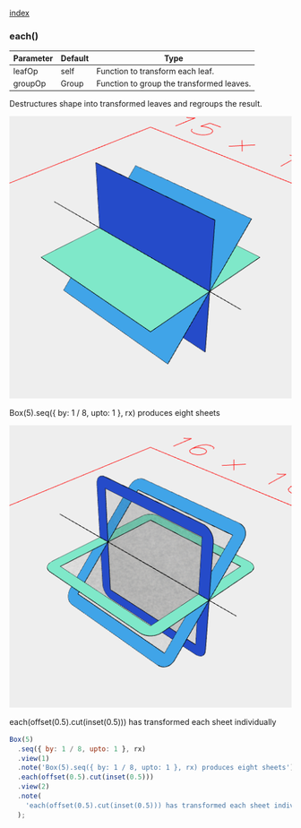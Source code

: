 [index](../../nb/api/index.md)
### each()
Parameter|Default|Type
---|---|---
|leafOp|self|Function to transform each leaf.
|groupOp|Group|Function to group the transformed leaves.

Destructures shape into transformed leaves and regroups the result.

![Image](each.md.$2_1.png)

Box(5).seq({ by: 1 / 8, upto: 1 }, rx) produces eight sheets

![Image](each.md.$2_2.png)

each(offset(0.5).cut(inset(0.5))) has transformed each sheet individually

```JavaScript
Box(5)
  .seq({ by: 1 / 8, upto: 1 }, rx)
  .view(1)
  .note('Box(5).seq({ by: 1 / 8, upto: 1 }, rx) produces eight sheets')
  .each(offset(0.5).cut(inset(0.5)))
  .view(2)
  .note(
    'each(offset(0.5).cut(inset(0.5))) has transformed each sheet individually'
  );
```
